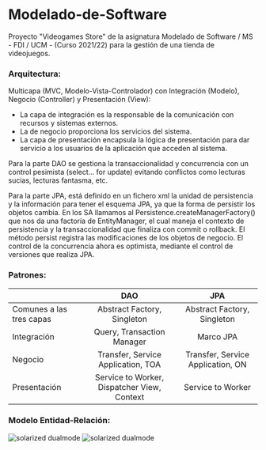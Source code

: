 # Modelado-de-Software
Proyecto "Videogames Store" de la asignatura Modelado de Software / MS - FDI / UCM - (Curso 2021/22) para la gestión de una tienda de videojuegos.

### Arquitectura:
Multicapa (MVC, Modelo-Vista-Controlador) con Integración (Modelo), Negocio (Controller) y Presentación (View):
* La capa de integración es la responsable de la comunicación con recursos y sistemas externos.
* La de negocio proporciona los servicios del sistema.
* La capa de presentación encapsula la lógica de presentación para dar servicio a los usuarios de la aplicación que acceden al sistema.

Para la parte DAO se gestiona la transaccionalidad y concurrencia con un control pesimista (select... for update) evitando conflictos como lecturas sucias, lecturas fantasma, etc.

Para la parte JPA, está definido en un fichero xml la unidad de persistencia y la información para tener el esquema JPA, ya que la forma de persistir los objetos cambia. En los SA llamamos al Persistence.createManagerFactory() que nos da una factoría de EntityManager, el cual maneja el contexto de persistencia y la transaccionalidad que finaliza con commit o rollback. El método persist registra las modificaciones de los objetos de negocio. El control de la concurrencia ahora es optimista, mediante el control de versiones que realiza JPA.

### Patrones:
|  | DAO | JPA |
| :--- | :---: | :---: |
| Comunes a las tres capas | Abstract Factory, Singleton | Abstract Factory, Singleton |
| Integración | Query, Transaction Manager | Marco JPA |
| Negocio | Transfer, Service Application, TOA | Transfer, Service Application, ON |
| Presentación | Service to Worker, Dispatcher View, Context | Service to Worker |

### Modelo Entidad-Relación:
![solarized dualmode](https://github.com/ChristianEG98/Modelado-de-Software/blob/main/Videogames%20Store/image/Entidad-Relaci%C3%B3n%201.jpg)
![solarized dualmode](https://github.com/ChristianEG98/Modelado-de-Software/blob/main/Videogames%20Store/image/Entidad-Relaci%C3%B3n%202.jpg)
